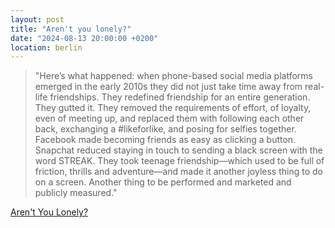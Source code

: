 ```yaml
---
layout: post
title: "Aren't you lonely?"
date: "2024-08-13 20:00:00 +0200"
location: berlin
---
```


> "Here’s what happened: when phone-based social media platforms emerged in the early 2010s they did not just take time away from real-life friendships. They redefined friendship for an entire generation. They gutted it. They removed the requirements of effort, of loyalty, even of meeting up, and replaced them with following each other back, exchanging a #likeforlike, and posing for selfies together. Facebook made becoming friends as easy as clicking a button. Snapchat reduced staying in touch to sending a black screen with the word STREAK. They took teenage friendship—which used to be full of friction, thrills and adventure—and made it another joyless thing to do on a screen. Another thing to be performed and marketed and publicly measured."

[Aren't You Lonely?](https://www.afterbabel.com/p/arent-you-lonely)
